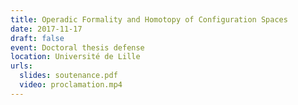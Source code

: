 ```yaml
---
title: Operadic Formality and Homotopy of Configuration Spaces
date: 2017-11-17
draft: false
event: Doctoral thesis defense
location: Université de Lille
urls:
  slides: soutenance.pdf
  video: proclamation.mp4
---
```

